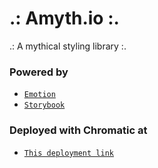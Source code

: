 # .: Amyth.io :.
.: A mythical styling library :.

### Powered by
- [`Emotion`](https://emotion.sh/docs/introduction)
- [`Storybook`](https://storybook.js.org/)

### Deployed with Chromatic at
- [`This deployment link`](https://60bafb54de11ec00490290c8-gxecvdusaz.chromatic.com/?path=/story/example-introduction--page)
